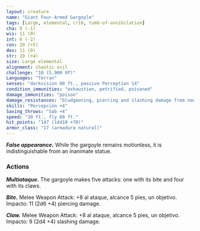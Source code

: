 ```yaml
---
layout: creature
name: "Giant Four-Armed Gargoyle"
tags: [Large, elemental, cr10, tomb-of-annihilation]
cha: 9 (-1)
wis: 11 (0)
int: 6 (-2)
con: 20 (+5)
dex: 11 (0)
str: 19 (+4)
size: Large elemental
alignment: chaotic evil
challenge: "10 (5,900 XP)"
Languages: "Terran"
senses: "darkvision 60 ft., passive Perception 14"
condition_immunities: "exhaustion, petrified, poisoned"
damage_immunities: "poison"
damage_resistances: "bludgeoning, piercing and slashing damage from nonmagical attacks not made with adamantine weapons"
skills: "Percepción +4"
Saving_throws: "Sab +4"
speed: "30 ft., fly 60 ft."
hit_points: "147 (14d10 +70)"
armor_class: "17 (armadura natural)"
---
```


***False appearance.*** While the gargoyle remains motionless, it is indistinguishable from an inanimate statue.

### Actions

***Multiataque.*** The gargoyle makes five attacks: one with its bite and four with its claws.

***Bite.*** Melee Weapon Attack: +8 al ataque, alcance 5 pies, un objetivo. Impacto: 11 (2d6 +4) piercing damage.

***Claw.*** Melee Weapon Attack: +8 al ataque, alcance 5 pies, un objetivo. Impacto: 9 (2d4 +4) slashing damage.